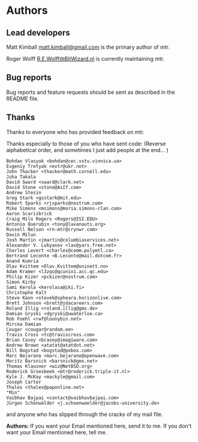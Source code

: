
  # Authors
  ## Lead developers
  Matt Kimball <matt.kimball@gmail.com> is the primary author of mtr.

  Roger Wolff <R.E.Wolff@BitWizard.nl> is currently maintaining mtr.

## Bug reports
  Bug reports and feature requests should be sent as described in
  the README file.

## Thanks  
  Thanks to everyone who has provided feedback on mtr.

  Thanks especially to those of you who have sent code:
  (Reverse alphabetical order, and sometimes I just add people at
   the end... )

    Bohdan Vlasyuk <bohdan@cec.vstu.vinnica.ua>
    Evgeniy Tretyak <evtr@ukr.net>
    John Thacker <thacker@math.cornell.edu>
    Juha Takala
    David Sward <sward@clark.net>
    David Stone <stone@AsIf.com>
    Andrew Stesin
    Greg Stark <gsstark@mit.edu>
    Robert Sparks <rjsparks@nostrum.com>
    Mike Simons <msimons@moria.simons-clan.com>
    Aaron Scarisbrick
    Craig Milo Rogers <Rogers@ISI.EDU>
    Antonio Querubin <tony@lavanauts.org>
    Russell Nelson <rn-mtr@crynwr.com>
    Davin Milun
    Josh Martin <jmartin@columbiaservices.net>
    Alexander V. Lukyanov <lav@yars.free.net>
    Charles Levert <charles@comm.polymtl.ca>
    Bertrand Leconte <B.Leconte@mail.dotcom.fr>
    Anand Kumria
    Olav Kvittem <Olav.Kvittem@uninett.no>
    Adam Kramer <l3zqc@qcunix1.acc.qc.edu>
    Philip Kizer <pckizer@nostrum.com>
    Simon Kirby
    Sami Kerola <kerolasa@iki.fi>
    Christophe Kalt
    Steve Kann <stevek@spheara.horizonlive.com>
    Brett Johnson <brett@jdacareers.com>
    Roland Illig <roland.illig@gmx.de>
    Damian Gryski <dgryski@uwaterloo.ca>
    Rob Foehl <rwf@loonybin.net>
    Mircea Damian
    Cougar <cougar@random.ee>
    Travis Cross <tc@traviscross.com>
    Brian Casey <bcasey@imagiware.com>
    Andrew Brown <atatat@atatdot.net>
    Bill Bogstad <bogstad@pobox.com>
    Marc Bejarano <marc.bejarano@openwave.com>
    Moritz Barsnick <barsnick@gmx.net>
    Thomas Klausner <wiz@NetBSD.org>
    Roderick Groesbeek <mtr@roderick.triple-it.nl>
    Kyle J. McKay <mackyle@gmail.com>
    Joseph Carter
    Thales <thales@paponline.net>
    "Min"
    Vaibhav Bajpai <contact@vaibhavbajpai.com>
    Jürgen Schönwälder <j.schoenwaelder@jacobs-university.de>

and anyone who has slipped through the cracks of my mail file.

**Authors:** If you want your Email mentioned here, send it to me.
If you don't want your Email mentioned here, tell me.
